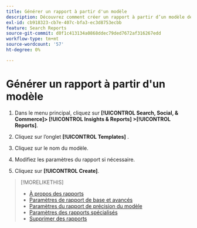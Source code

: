 ```yaml
---
title: Générer un rapport à partir d'un modèle
description: Découvrez comment créer un rapport à partir d’un modèle de rapport.
exl-id: cb918323-cb7e-407c-bfa3-ec3d8753ecbb
feature: Search Reports
source-git-commit: d0f1c413134a0868ddec79ded7672af316267edd
workflow-type: tm+mt
source-wordcount: '57'
ht-degree: 0%

---
```


# Générer un rapport à partir d&#39;un modèle

1. Dans le menu principal, cliquez sur **[!UICONTROL Search, Social, & Commerce]> [!UICONTROL Insights & Reports] >[!UICONTROL Reports]**.

1. Cliquez sur l’onglet **[!UICONTROL Templates]** .

1. Cliquez sur le nom du modèle.

1. Modifiez les paramètres du rapport si nécessaire.

1. Cliquez sur **[!UICONTROL Create]**.

>[!MORELIKETHIS]
>
>* [À propos des rapports ](/help/search-social-commerce/reports/report-about.md)
>* [Paramètres de rapport de base et avancés](/help/search-social-commerce/reports/management/basic-advanced/basic-advanced-report-settings.md)
>* [Paramètres du rapport de précision du modèle](/help/search-social-commerce/reports/management/model-accuracy/model-accuracy-report-settings.md)
>* [Paramètres des rapports spécialisés](/help/search-social-commerce/reports/management/specialty/specialty-report-settings.md)
>* [Supprimer des rapports](/help/search-social-commerce/reports/management/report-delete.md)
